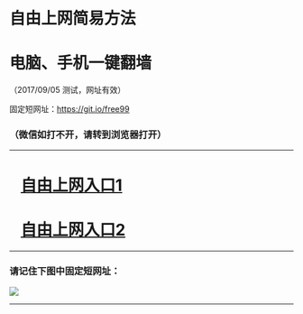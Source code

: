 ﻿# 自由上网简易方法

# 电脑、手机一键翻墙

（2017/09/05 测试，网址有效）

固定短网址：https://git.io/free99

### （微信如打不开，请转到浏览器打开）


***





# &nbsp;&nbsp; <a href="http://ft105185529.fwq-tz1001.xyz/fwqtz01.html?t=090500129783 " target="_blank">自由上网入口1</a>
# &nbsp;&nbsp; <a href="http://ft116226740.fwq-tz1002.xyz/fwqtz02.html?t=090500111742 " target="_blank">自由上网入口2</a>
***

### 请记住下图中固定短网址：

<img src="https://s3-us-west-2.amazonaws.com/fwq-1001/yjfq-20170905okok.png" /> 


***

